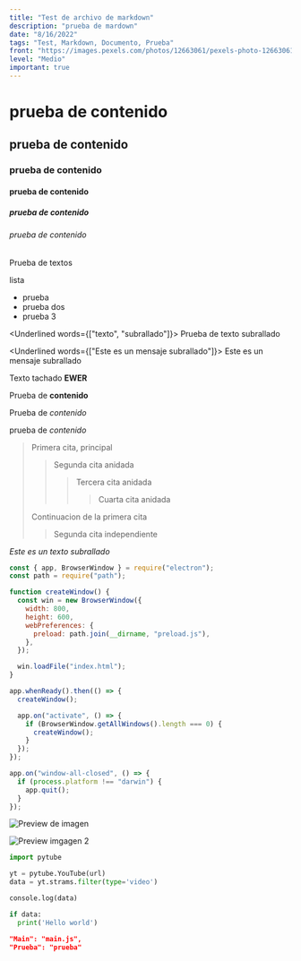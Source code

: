 ```yaml
---
title: "Test de archivo de markdown"
description: "prueba de mardown"
date: "8/16/2022"
tags: "Test, Markdown, Documento, Prueba"
front: "https://images.pexels.com/photos/12663061/pexels-photo-12663061.jpeg?auto=compress&cs=tinysrgb&w=1260&h=750&dpr=1"
level: "Medio"
important: true
---
```


# prueba de contenido

## prueba de contenido

### prueba de contenido

#### prueba de contenido

##### prueba de contenido

###### prueba de contenido

Prueba de textos

lista

- prueba
- prueba dos
- prueba 3

<Underlined words={["texto", "subrallado"]}>
Prueba de texto subrallado
</Underlined>

<Underlined words={["Este es un mensaje subrallado"]}>
Este es un mensaje subrallado
</Underlined>

Texto tachado **EWER**

Prueba de **contenido**

Prueba de _contenido_

prueba de _contenido_

> Primera cita, principal
>
> > Segunda cita anidada
> >
> > > Tercera cita anidada
> > >
> > > > Cuarta cita anidada
>
> Continuacion de la primera cita
>
> > Segunda cita independiente

_Este es un texto subrallado_

```js
const { app, BrowserWindow } = require("electron");
const path = require("path");

function createWindow() {
  const win = new BrowserWindow({
    width: 800,
    height: 600,
    webPreferences: {
      preload: path.join(__dirname, "preload.js"),
    },
  });

  win.loadFile("index.html");
}

app.whenReady().then(() => {
  createWindow();

  app.on("activate", () => {
    if (BrowserWindow.getAllWindows().length === 0) {
      createWindow();
    }
  });
});

app.on("window-all-closed", () => {
  if (process.platform !== "darwin") {
    app.quit();
  }
});
```

![Preview de imagen](https://images.pexels.com/photos/2246476/pexels-photo-2246476.jpeg?auto=compress&cs=tinysrgb&w=1260&h=750&dpr=1)

![Preview imgagen 2](test-document/testIMG.jpg)

```python
import pytube

yt = pytube.YouTube(url)
data = yt.strams.filter(type='video')

console.log(data)

if data:
  print('Hello world')
```

```json
"Main": "main.js",
"Prueba": "prueba"
```
